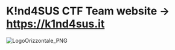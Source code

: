 # K!nd4SUS CTF Team website -> https://k1nd4sus.it
![LogoOrizzontale_PNG](https://github.com/user-attachments/assets/b738bd7c-767b-4c83-9aaf-17f01797905a)
